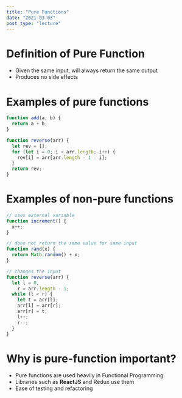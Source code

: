```yaml
---
title: "Pure Functions"
date: "2021-03-03"
post_type: "lecture"
---
```


# Definition of Pure Function

- Given the same input, will always return the same output
- Produces no side effects

# Examples of pure functions

```js
function add(a, b) {
  return a + b;
}
```

```js
function reverse(arr) {
  let rev = [];
  for (let i = 0; i < arr.length; i++) {
    rev[i] = arr[arr.length - 1 - i];
  }
  return rev;
}
```

# Examples of non-pure functions

```js
// uses external variable
function increment() {
  x++;
}
```

```js
// does not return the same value for same input
function rand(x) {
  return Math.random() + x;
}
```

```js
// changes the input
function reverse(arr) {
  let l = 0,
    r = arr.length - 1;
  while (l < r) {
    let t = arr[l];
    arr[l] = arr[r];
    arr[r] = t;
    l++;
    r--;
  }
}
```

# Why is pure-function important?

- Pure functions are used heavily in Functional Programming. 
- Libraries such as **ReactJS** and Redux use them
- Ease of testing and refactoring
